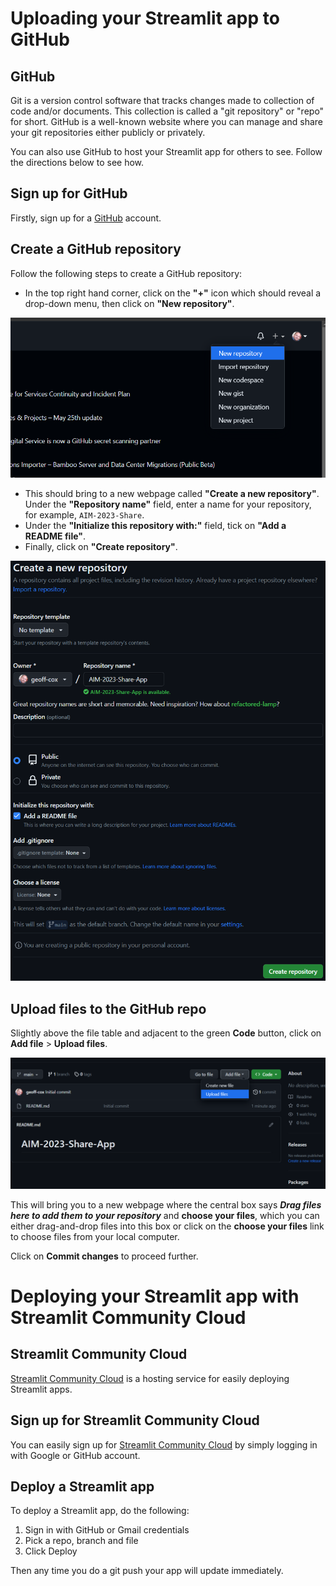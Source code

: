 # Uploading your Streamlit app to GitHub

## GitHub

Git is a version control software that tracks changes made to collection of code and/or documents. 
This collection is called a "git repository" or "repo" for short. 
GitHub is a well-known website where you can manage and share your git repositories either publicly or privately.

You can also use GitHub to host your Streamlit app for others to see. Follow the directions below to see how. 

## Sign up for GitHub

Firstly, sign up for a [GitHub](https://github.com/) account.

## Create a GitHub repository

Follow the following steps to create a GitHub repository:
- In the top right hand corner, click on the **"+"** icon which should reveal a drop-down menu, then click on 
**"New repository"**.

![fig-01](../lessons/figures/st-fig-01.png)
- This should bring to a new webpage called **"Create a new repository"**. Under the **"Repository name"** field, 
enter a name for your repository, for example, `AIM-2023-Share`.
- Under the **"Initialize this repository with:"** field, tick on **"Add a README file"**.
- Finally, click on **"Create repository"**.

![fig-02](../lessons/figures/st-fig-02.png)


## Upload files to the GitHub repo

Slightly above the file table and adjacent to the green **Code** button, click on **Add file** > **Upload files**.

![fig-03](../lessons/figures/st-fig-03.png)

This will bring you to a new webpage where the central box says ***Drag files here to add them to your repository*** and **choose your files**, which you can either drag-and-drop files into this box or click on the **choose your files** link to choose files from your local computer.

Click on **Commit changes** to proceed further.

# Deploying your Streamlit app with Streamlit Community Cloud

## Streamlit Community Cloud

[Streamlit Community Cloud](https://streamlit.io/cloud) is a hosting service for easily deploying Streamlit apps.

## Sign up for Streamlit Community Cloud

You can easily sign up for [Streamlit Community Cloud](https://streamlit.io/cloud) by simply logging in with Google or GitHub account.

## Deploy a Streamlit app

To deploy a Streamlit app, do the following:
1. Sign in with GitHub or Gmail credentials
2. Pick a repo, branch and file
3. Click Deploy

Then any time you do a git push your app will update immediately.
